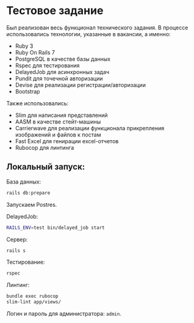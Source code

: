 # Тестовое задание

Был реализован весь функционал технического задания. В процессе использовались технологии, указанные в вакансии, а именно:

  - Ruby 3
  - Ruby On Rails 7
  - PostgreSQL в качестве базы данных
  - Rspec для тестирования
  - DelayedJob для асинхронных задач
  - Pundit для точечной авторизации
  - Devise для реализации регистрации/авторизации
  - Bootstrap

Также использовались:
  - Slim для написания представлений
  - AASM в качестве стейт-машины
  - Carrierwave для реализации функционала прикрепления изображений и файлов к постам
  - Fast Excel для генирации excel-отчетов
  - Rubocop для линтинга

## Локальный запуск:

База данных:
```bash
rails db:prepare
```

Запускаем Postres.

DelayedJob:
```bash
RAILS_ENV=test bin/delayed_job start
```

Сервер:
```bash
rails s
```

Тестирование:
```bash
rspec
```

Линтинг:
```bash
bundle exec rubocop
slim-lint app/views/
```

Логин и пароль для администратора: `admin`.
